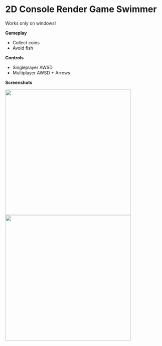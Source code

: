 # 2D Console Render Game Swimmer
Works only on windows!

**Gameplay**
- Collect coins
- Avoid fish

**Controls**
- Singleplayer AWSD
- Multiplayer AWSD + Arrows

**Screenshots**

<img src="https://i.ibb.co/fXbwMb8/1.png" width="400" height="400" />        <img src="https://i.ibb.co/Nmt8SgZ/2.png" width="400" height="400" />


